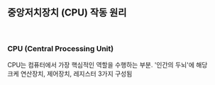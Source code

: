 ## 중앙저치장치 (CPU) 작동 원리

<br>

### CPU (Central Processing Unit)   

CPU는 컴퓨터에서 가장 핵심적인 역할을 수행하는 부분. '인간의 두뇌'에 해당   
크케 연산장치, 제어장치, 레지스터 3가지 구성됨      

<br>